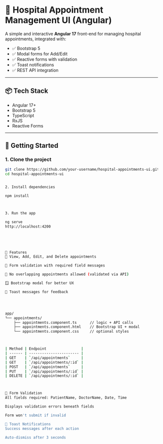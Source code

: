 # 🏥 Hospital Appointment Management UI (Angular)

A simple and interactive **Angular 17** front-end for managing hospital appointments, integrated with:

- ✅ Bootstrap 5
- ✅ Modal forms for Add/Edit
- ✅ Reactive forms with validation
- ✅ Toast notifications
- ✅ REST API integration

---

## 📦 Tech Stack

- Angular 17+
- Bootstrap 5
- TypeScript
- RxJS
- Reactive Forms

---

## 🚀 Getting Started

### 1. Clone the project

```bash
git clone https://github.com/your-username/hospital-appointments-ui.git
cd hospital-appointments-ui


2. Install dependencies

npm install



3. Run the app

ng serve
http://localhost:4200





🧩 Features
📅 View, Add, Edit, and Delete appointments

📝 Form validation with required field messages

🔁 No overlapping appointments allowed (validated via API)

🪟 Bootstrap modal for better UX

🔔 Toast messages for feedback




app/
└── appointments/
    ├── appointments.component.ts      // logic + API calls
    ├── appointments.component.html    // Bootstrap UI + modal
    └── appointments.component.css     // optional styles



| Method | Endpoint                |
| ------ | ----------------------- |
| GET    | `/api/appointments`     |
| GET    | `/api/appointments/:id` |
| POST   | `/api/appointments`     |
| PUT    | `/api/appointments/:id` |
| DELETE | `/api/appointments/:id` |



🧠 Form Validation
All fields required: PatientName, DoctorName, Date, Time

Displays validation errors beneath fields

Form won't submit if invalid

🔔 Toast Notifications
Success messages after each action

Auto-dismiss after 3 seconds